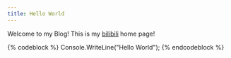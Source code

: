 ```yaml
---
title: Hello World
---
```


Welcome to my Blog!
This is my [bilibili](https://space.bilibili.com/35944300?spm_id_from=333.1007.0.0) home page!

{% codeblock %}
Console.WriteLine("Hello World");
{% endcodeblock %}